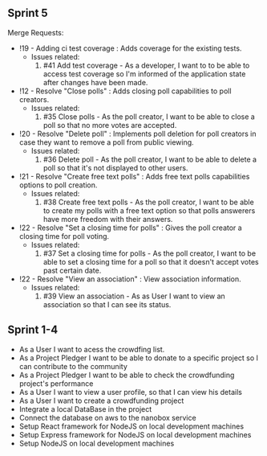 ## Sprint 5
Merge Requests:
* !19 - Adding ci test coverage : Adds coverage for the existing tests.  
    - Issues related:
        1. #41 Add test coverage - As a developer, I want to to be able to access test coverage so I'm informed of the application state after changes have been made.  
* !12 - Resolve "Close polls" : Adds closing poll capabilities to poll creators.  
    - Issues related:
        1. #35 Close polls - As the poll creator, I want to be able to close a poll so that no more votes are accepted.  
* !20 - Resolve "Delete poll" : Implements poll deletion for poll creators in case they want to remove a poll from public viewing.  
    - Issues related:
        1. #36 Delete poll - As the poll creator, I want to be able to delete a poll so that it's not displayed to other users.       
* !21 - Resolve "Create free text polls" : Adds free text polls capabilities options to poll creation.  
    - Issues related:
        1. #38 Create free text polls - As the poll creator, I want to be able to create my polls with a free text option so that polls answerers have more freedom with their answers.  
* !22 - Resolve "Set a closing time for polls" : Gives the poll creator a closing time for poll voting.  
    - Issues related:
        1. #37 Set a closing time for polls - As the poll creator, I want to be able to set a closing time for a poll so that it doesn't accept votes past certain date.  
* !22 - Resolve "View an association" : View association information.  
    - Issues related:
        1. #39 View an association - As as User I want to view an association so that I can see its status.  



## Sprint 1-4
* As a User I want to acess the crowdfing list.
* As a Project Pledger I want to be able to donate to a specific project so I can contribute to the community
* As a Project Pledger I want to be able to check the crowdfunding project's performance
* As a User I want to view a user profile, so that I can view his details
* As a User I want to create a crowdfunding project
* Integrate a local DataBase in the project
* Connect the database on aws to the nanobox service
* Setup React framework for NodeJS on local development machines
* Setup Express framework for NodeJS on local development machines
* Setup NodeJS on local development machines
